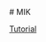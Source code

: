 <link rel="stylesheet" type="text/css" href="assets/css/style.scss">
# MIK

[Tutorial](Tutorial/Tutorial.md)